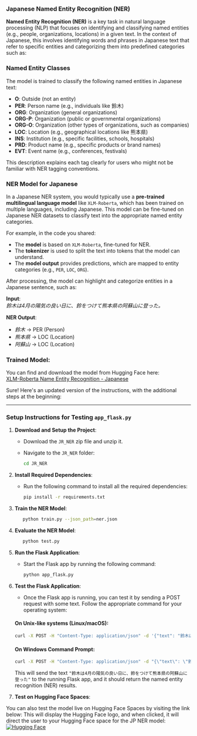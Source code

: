 ### Japanese Named Entity Recognition (NER)

**Named Entity Recognition (NER)** is a key task in natural language processing (NLP) that focuses on identifying and classifying named entities (e.g., people, organizations, locations) in a given text. In the context of Japanese, this involves identifying words and phrases in Japanese text that refer to specific entities and categorizing them into predefined categories such as:

### Named Entity Classes

The model is trained to classify the following named entities in Japanese text:

- **O**: Outside (not an entity)
- **PER**: Person name (e.g., individuals like 鈴木)
- **ORG**: Organization (general organizations)
- **ORG-P**: Organization (public or governmental organizations)
- **ORG-O**: Organization (other types of organizations, such as companies)
- **LOC**: Location (e.g., geographical locations like 熊本県)
- **INS**: Institution (e.g., specific facilities, schools, hospitals)
- **PRD**: Product name (e.g., specific products or brand names)
- **EVT**: Event name (e.g., conferences, festivals)

This description explains each tag clearly for users who might not be familiar with NER tagging conventions.

### NER Model for Japanese

In a Japanese NER system, you would typically use a **pre-trained multilingual language model** like `XLM-Roberta`, which has been trained on multiple languages, including Japanese. This model can be fine-tuned on Japanese NER datasets to classify text into the appropriate named entity categories.

For example, in the code you shared:

- The **model** is based on `XLM-Roberta`, fine-tuned for NER.
- The **tokenizer** is used to split the text into tokens that the model can understand.
- The **model output** provides predictions, which are mapped to entity categories (e.g., `PER`, `LOC`, `ORG`).
  
After processing, the model can highlight and categorize entities in a Japanese sentence, such as:

**Input**:  
*鈴木は4月の陽気の良い日に、鈴をつけて熊本県の阿蘇山に登った。*

**NER Output**:  
- *鈴木* → PER (Person)
- *熊本県* → LOC (Location)
- *阿蘇山* → LOC (Location)


### Trained Model:

  You can find and download the model from Hugging Face here:  
  [XLM-Roberta Name Entity Recognition - Japanese](https://huggingface.co/sabaridsnfuji/xlm-roberta-name-entity-recognition-japanese)


Sure! Here's an updated version of the instructions, with the additional steps at the beginning:

---

### Setup Instructions for Testing `app_flask.py`

1. **Download and Setup the Project**:
   - Download the `JR_NER` zip file and unzip it.
   - Navigate to the `JR_NER` folder:

     ```bash
     cd JR_NER
     ```

2. **Install Required Dependencies**:
   - Run the following command to install all the required dependencies:

     ```bash
     pip install -r requirements.txt
     ```

3. **Train the NER Model**:

   ```bash
      python train.py --json_path=ner.json

   ```

4. **Evaluate the NER Model**:

   ```bash
      python test.py
   ```

5. **Run the Flask Application**:
   - Start the Flask app by running the following command:

     ```bash
     python app_flask.py
     ```

6. **Test the Flask Application**:

   - Once the Flask app is running, you can test it by sending a POST request with some text. Follow the appropriate command for your operating system:

    #### On Unix-like systems (Linux/macOS):
    
    ```bash
    curl -X POST -H "Content-Type: application/json" -d '{"text": "鈴木は4月の陽気の良い日に、鈴をつけて熊本県の阿蘇山に登った"}' http://127.0.0.1:5000/
    ```
    
    #### On Windows Command Prompt:
    
    ```cmd
    curl -X POST -H "Content-Type: application/json" -d "{\"text\": \"鈴木は4月の陽気の良い日に、鈴をつけて熊本県の阿蘇山に登った\"}" http://127.0.0.1:5000/
    ```
    
    This will send the text `"鈴木は4月の陽気の良い日に、鈴をつけて熊本県の阿蘇山に登った"` to the running Flask app, and it should return the named entity recognition (NER) results.

7. **Test on Hugging Face Spaces**:

You can also test the model live on Hugging Face Spaces by visiting the link below:
This will display the Hugging Face logo, and when clicked, it will direct the user to your Hugging Face space for the JP NER model: [![Hugging Face](https://raw.githubusercontent.com/huggingface/transformers/master/docs/source/imgs/huggingface_logo.svg)](https://huggingface.co/spaces/sabridsn/JP_NER)


